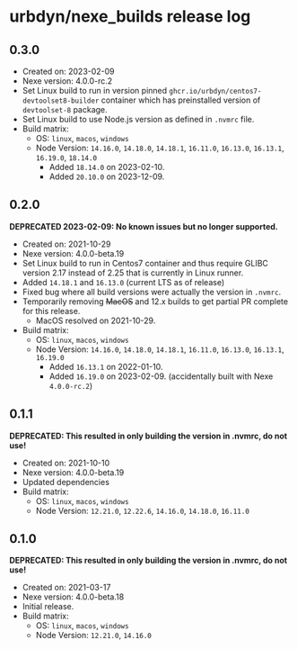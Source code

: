 # urbdyn/nexe_builds release log

## 0.3.0

* Created on: 2023-02-09
* Nexe version: 4.0.0-rc.2
* Set Linux build to run in version pinned `ghcr.io/urbdyn/centos7-devtoolset8-builder` container which has preinstalled version of `devtoolset-8` package.
* Set Linux build to use Node.js version as defined in `.nvmrc` file.
* Build matrix:
  * OS: `linux`, `macos`, `windows`
  * Node Version: `14.16.0`, `14.18.0`, `14.18.1`, `16.11.0`, `16.13.0`, `16.13.1`, `16.19.0`, `18.14.0`
    * Added `18.14.0` on 2023-02-10.
    * Added `20.10.0` on 2023-12-09.

## 0.2.0

**DEPRECATED 2023-02-09: No known issues but no longer supported.**

* Created on: 2021-10-29
* Nexe version: 4.0.0-beta.19
* Set Linux build to run in Centos7 container and thus require GLIBC version 2.17 instead of 2.25 that is currently in Linux runner.
* Added `14.18.1` and `16.13.0` (current LTS as of release)
* Fixed bug where all build versions were actually the version in `.nvmrc`.
* Temporarily removing ~~MacOS~~ and 12.x builds to get partial PR complete for this release.
  * MacOS resolved on 2021-10-29.
* Build matrix:
  * OS: `linux`, `macos`, `windows`
  * Node Version: `14.16.0`, `14.18.0`, `14.18.1`, `16.11.0`, `16.13.0`, `16.13.1`, `16.19.0`
    * Added `16.13.1` on 2022-01-10.
    * Added `16.19.0` on 2023-02-09. (accidentally built with Nexe `4.0.0-rc.2`)

## 0.1.1

**DEPRECATED: This resulted in only building the version in .nvmrc, do not use!**

* Created on: 2021-10-10
* Nexe version: 4.0.0-beta.19
* Updated dependencies
* Build matrix:
  * OS: `linux`, `macos`, `windows`
  * Node Version: `12.21.0`, `12.22.6`, `14.16.0`, `14.18.0`, `16.11.0`

## 0.1.0

**DEPRECATED: This resulted in only building the version in .nvmrc, do not use!**

* Created on: 2021-03-17
* Nexe version: 4.0.0-beta.18
* Initial release.
* Build matrix:
  * OS: `linux`, `macos`, `windows`
  * Node Version: `12.21.0`, `14.16.0`
